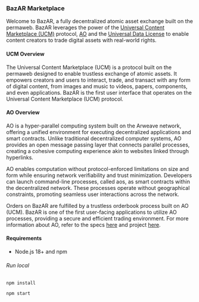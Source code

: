 ### BazAR Marketplace

Welcome to BazAR, a fully decentralized atomic asset exchange built on the permaweb. BazAR leverages the power of the [Universal Content Marketplace (UCM)](https://github.com/permaweb/ao-ucm) protocol, [AO](https://github.com/permaweb/ao) and the [Universal Data License](https://udlicense.arweave.dev/ 'UDL') to enable content creators to trade digital assets with real-world rights.

#### UCM Overview

The Universal Content Marketplace (UCM) is a protocol built on the permaweb designed to enable trustless exchange of atomic assets. It empowers creators and users to interact, trade, and transact with any form of digital content, from images and music to videos, papers, components, and even applications. BazAR is the first user interface that operates on the Universal Content Marketplace (UCM) protocol.

#### AO Overview

AO is a hyper-parallel computing system built on the Arweave network, offering a unified environment for executing decentralized applications and smart contracts. Unlike traditional decentralized computer systems, AO provides an open message passing layer that connects parallel processes, creating a cohesive computing experience akin to websites linked through hyperlinks.

AO enables computation without protocol-enforced limitations on size and form while ensuring network verifiability and trust minimization. Developers can launch command-line processes, called aos, as smart contracts within the decentralized network. These processes operate without geographical constraints, promoting seamless user interactions across the network.

Orders on BazAR are fulfilled by a trustless orderbook process built on AO (UCM). BazAR is one of the first user-facing applications to utilize AO processes, providing a secure and efficient trading environment. For more information about AO, refer to the specs [here](https://ao.arweave.dev/#/) and project [here](https://github.com/permaweb/ao).

#### Requirements

- Node.js 18+ and npm

###### Run local

```
npm install
```

```
npm start
```
